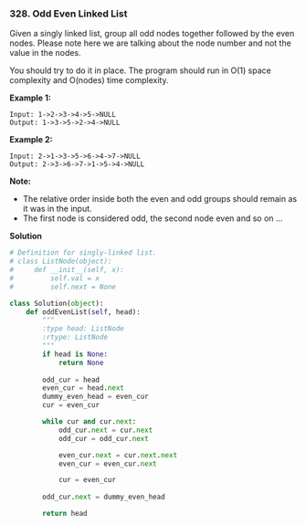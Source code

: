 ### 328. Odd Even Linked List

Given a singly linked list, group all odd nodes together followed by the even nodes. Please note here we are talking about the node number and not the value in the nodes.

You should try to do it in place. The program should run in O(1) space complexity and O(nodes) time complexity.

**Example 1:**
```
Input: 1->2->3->4->5->NULL
Output: 1->3->5->2->4->NULL
```

**Example 2:**
```
Input: 2->1->3->5->6->4->7->NULL
Output: 2->3->6->7->1->5->4->NULL
```

**Note:**
- The relative order inside both the even and odd groups should remain as it was in the input.
- The first node is considered odd, the second node even and so on ...

**Solution**
```Python
# Definition for singly-linked list.
# class ListNode(object):
#     def __init__(self, x):
#         self.val = x
#         self.next = None

class Solution(object):
    def oddEvenList(self, head):
        """
        :type head: ListNode
        :rtype: ListNode
        """
        if head is None:
            return None
        
        odd_cur = head
        even_cur = head.next
        dummy_even_head = even_cur
        cur = even_cur

        while cur and cur.next:
            odd_cur.next = cur.next
            odd_cur = odd_cur.next

            even_cur.next = cur.next.next
            even_cur = even_cur.next

            cur = even_cur
        
        odd_cur.next = dummy_even_head

        return head
```